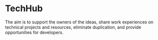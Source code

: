 # TechHub

The aim is to support the owners of the ideas, share work experiences on technical projects and resources, eliminate duplication, and provide opportunities for developers.

